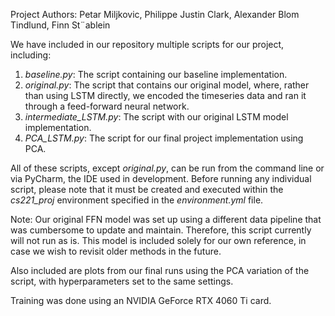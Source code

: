 Project Authors: Petar Miljkovic, Philippe Justin Clark, Alexander Blom Tindlund, Finn St¨ablein

We have included in our repository multiple scripts for our project, including:
1. *baseline.py*: The script containing our baseline implementation.
2. *original.py*: The script that contains our original model, where, rather than using LSTM directly, we encoded the timeseries data and ran it through a feed-forward neural network.
3. *intermediate_LSTM.py*: The script with our original LSTM model implementation.
4. *PCA_LSTM.py*: The script for our final project implementation using PCA.

All of these scripts, except *original.py*, can be run from the command line or via PyCharm, the IDE used in development. Before running any individual script, please note that it must be created and executed within the *cs221_proj* environment specified in the *environment.yml* file. 

Note: Our original FFN model was set up using a different data pipeline that was cumbersome to update and maintain. Therefore, this script currently will not run as is. This model is included solely for our own reference, in case we wish to revisit older methods in the future.

Also included are plots from our final runs using the PCA variation of the script, with hyperparameters set to the same settings.

Training was done using an NVIDIA GeForce RTX 4060 Ti card. 

